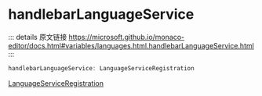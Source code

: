 # handlebarLanguageService

<backTop />
        
::: details 原文链接
https://microsoft.github.io/monaco-editor/docs.html#variables/languages.html.handlebarLanguageService.html
:::

```ts
handlebarLanguageService: LanguageServiceRegistration
```
[LanguageServiceRegistration](/api/languages/html/LanguageServiceRegistration.md)